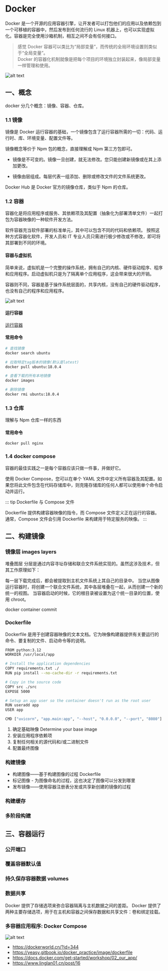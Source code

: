 # Docker

Docker 是一个开源的应用容器引擎，让开发者可以打包他们的应用以及依赖包到一个可移植的容器中，然后发布到任何流行的 Linux 机器上，也可以实现虚拟化。容器是完全使用沙箱机制，相互之间不会有任何接口。

> 感觉 Docker 容器可以类比为“局部变量”，而传统的全局环境设置则类似于“全局变量”。  
> Docker 的容器化机制就像是把每个项目的环境独立封装起来，像局部变量一样管理和使用。

![alt text](image.png)

## 一、概念

docker 分几个概念：镜像、容器、仓库。

### 1.1 镜像

镜像是 Docker 运行容器的基础，一个镜像包含了运行容器所需的一切：代码、运行时、库、环境变量、配置文件等。

镜像概念等价于 Npm 包的概念，直接理解成 Npm 第三方包即可。

- 镜像是不可变的。镜像一旦创建，就无法修改。您只能创建新镜像或在其上添加更改。

- 镜像由层组成。每层代表一组添加、删除或修改文件的文件系统更改。

Docker Hub 是 Docker 官方的镜像仓库，类似于 Npm 的仓库。

### 1.2 容器

容器化是将应用程序或服务、其依赖项及其配置（抽象化为部署清单文件）一起打包为容器映像的一种软件开发方法。

软件容器充当软件部署的标准单元，其中可以包含不同的代码和依赖项。 按照这种方式容器化软件，开发人员和 IT 专业人员只需进行极少修改或不修改，即可将其部署到不同的环境。

#### 容器与虚拟机

简单来说，虚拟机是一个完整的操作系统，拥有自己的内核、硬件驱动程序、程序和应用程序。启动虚拟机只是为了隔离单个应用程序，这会带来很大的开销。

容器则不同，容器是基于操作系统层面的，共享内核，没有自己的硬件驱动程序，也没有自己的程序和应用程序。

![alt text](image-1.png)

#### 运行容器

[运行容器](https://docs.docker.com/engine/containers/run/)

#### 常用命令

```bash
# 查找镜像
docker search ubuntu

# 拉取特定tag版本的镜像(默认是latest)
docker pull ubuntu:18.0.4

# 查看下载的所有本地镜像
docker images

# 删除镜像
docker rmi ubuntu:18.0.4

```

### 1.3 仓库

理解与 Npm 仓库一样的东西

#### 常用命令

```bash
docker pull nginx
```

### 1.4 docker compose

容器的最佳实践之一是每个容器应该只做一件事，并做好它。

使用 Docker Compose，您可以在单个 YAML 文件中定义所有容器及其配置。如果您将此文件包含在代码存储库中，则克隆存储库的任何人都可以使用单个命令启动并运行。

::: tip Dockerfile 与 Compose 文件

Dockerfile 提供构建容器映像的指令，而 Compose 文件定义正在运行的容器。通常，Compose 文件会引用 Dockerfile 来构建用于特定服务的映像。
:::

## 二、构建镜像

### 镜像层 images layers

堆叠图层
分层是通过内容寻址存储和联合文件系统实现的。虽然这涉及技术，但其工作原理如下：

每一层下载完成后，都会被提取到主机文件系统上其自己的目录中。
当您从图像运行容器时，将创建一个联合文件系统，其中各层堆叠在一起，从而创建一个新的统一的视图。
当容器启动的时候，它的根目录被设置为这个统一目录的位置，使用 chroot。

docker container commit

### Dockerfile

Dockerfile 是用于创建容器映像的文本文档。它为映像构建器提供有关要运行的命令、要复制的文件、启动命令等的说明。

```bash
FROM python:3.12
WORKDIR /usr/local/app

# Install the application dependencies
COPY requirements.txt ./
RUN pip install --no-cache-dir -r requirements.txt

# Copy in the source code
COPY src ./src
EXPOSE 5000

# Setup an app user so the container doesn't run as the root user
RUN useradd app
USER app

CMD ["uvicorn", "app.main:app", "--host", "0.0.0.0", "--port", "8080"]
```

1. 确定基础映像 Determine your base image
2. 安装应用程序依赖项
3. 复制任何相关的源代码和/或二进制文件
4. 配置最终图像

### 构建镜像

- 构建图像——基于构建图像的过程 Dockerfile
- 标记图像 - 为图像命名的过程，这也决定了图像可以分发到哪里
- 发布镜像——使用容器注册表分发或共享新创建的镜像的过程

### 构建缓存

### 多阶段构建

## 三、容器运行

### 公开端口

### 覆盖容器默认值

### 持久保存容器数据 volumes

### 数据共享

Docker 提供了存储选项来弥合容器隔离与主机数据之间的差距。
Docker 提供了两种主要存储选项，用于在主机和容器之间保存数据和共享文件：卷和绑定挂载。

### 多容器应用程序: Docker Compose

![alt text](docker.jpg)

- https://dockerworld.cn/?id=344
- https://yeasy.gitbook.io/docker_practice/image/dockerfile
- https://docs.docker.com/get-started/workshop/02_our_app/
- https://www.linglan01.cn/post/16
